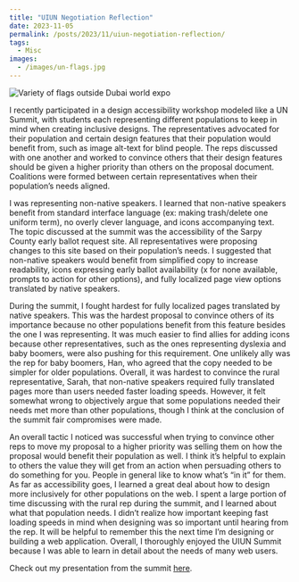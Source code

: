 ```yaml
---
title: "UIUN Negotiation Reflection"
date: 2023-11-05
permalink: /posts/2023/11/uiun-negotiation-reflection/
tags:
  - Misc
images:
  - /images/un-flags.jpg
---
```


![Variety of flags outside Dubai world expo](/images/un-flags.jpg)

I recently participated in a design accessibility workshop modeled like a UN Summit, with students each representing different populations to keep in mind when creating inclusive designs. The representatives advocated for their population and certain design features that their population would benefit from, such as image alt-text for blind people. The reps discussed with one another and worked to convince others that their design features should be given a higher priority than others on the proposal document. Coalitions were formed between certain representatives when their population’s needs aligned.

I was representing non-native speakers. I learned that non-native speakers benefit from standard interface language (ex: making trash/delete one uniform term), no overly clever language, and icons accompanying text. The topic discussed at the summit was the accessibility of the Sarpy County early ballot request site. All representatives were proposing changes to this site based on their population’s needs. I suggested that non-native speakers would benefit from simplified copy to increase readability, icons expressing early ballot availability (x for none available, prompts to action for other options), and fully localized page view options translated by native speakers.

During the summit, I fought hardest for fully localized pages translated by native speakers. This was the hardest proposal to convince others of its importance because no other populations benefit from this feature besides the one I was representing. It was much easier to find allies for adding icons because other representatives, such as the ones representing dyslexia and baby boomers, were also pushing for this requirement. One unlikely ally was the rep for baby boomers, Han, who agreed that the copy needed to be simpler for older populations. Overall, it was hardest to convince the rural representative, Sarah, that non-native speakers required fully translated pages more than users needed faster loading speeds. However, it felt somewhat wrong to objectively argue that some populations needed their needs met more than other populations, though I think at the conclusion of the summit fair compromises were made.

An overall tactic I noticed was successful when trying to convince other reps to move my proposal to a higher priority was selling them on how the proposal would benefit their population as well. I think it’s helpful to explain to others the value they will get from an action when persuading others to do something for you. People in general like to know what’s “in it” for them. As far as accessibility goes, I learned a great deal about how to design more inclusively for other populations on the web. I spent a large portion of time discussing with the rural rep during the summit, and I learned about what that population needs. I didn’t realize how important keeping fast loading speeds in mind when designing was so important until hearing from the rep. It will be helpful to remember this the next time I’m designing or building a web application. Overall, I thoroughly enjoyed the UIUN Summit because I was able to learn in detail about the needs of many web users.

Check out my presentation from the summit [here](uiun-summit-presentation.pdf).
